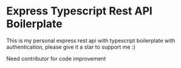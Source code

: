 # Express Typescript Rest API Boilerplate

This is my personal express rest api with typescript boilerplate with authentication, please give it a star to support me :)

Need contributor for code improvement
